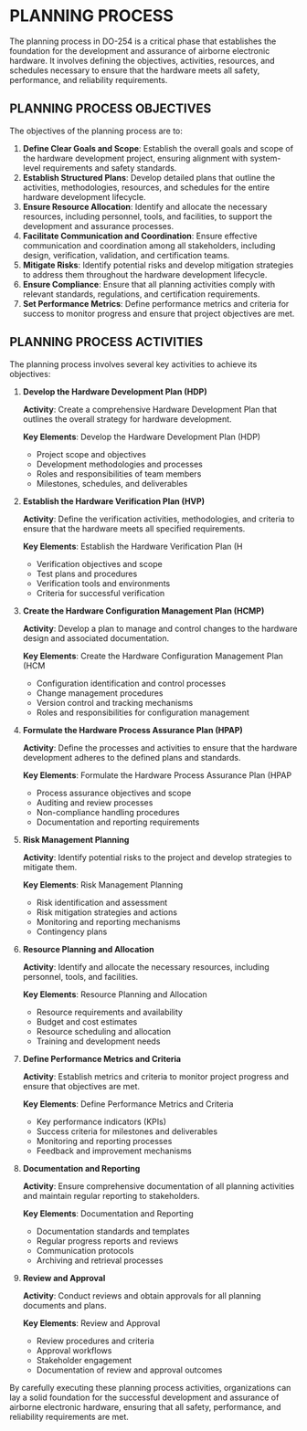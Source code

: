 # PLANNING PROCESS

The planning process in DO-254 is a critical phase that establishes the foundation for the development and assurance of airborne electronic hardware. It involves defining the objectives, activities, resources, and schedules necessary to ensure that the hardware meets all safety, performance, and reliability requirements.

## PLANNING PROCESS OBJECTIVES

The objectives of the planning process are to:

1. **Define Clear Goals and Scope**: Establish the overall goals and scope of the hardware development project, ensuring alignment with system-level requirements and safety standards.
2. **Establish Structured Plans**: Develop detailed plans that outline the activities, methodologies, resources, and schedules for the entire hardware development lifecycle.
3. **Ensure Resource Allocation**: Identify and allocate the necessary resources, including personnel, tools, and facilities, to support the development and assurance processes.
4. **Facilitate Communication and Coordination**: Ensure effective communication and coordination among all stakeholders, including design, verification, validation, and certification teams.
5. **Mitigate Risks**: Identify potential risks and develop mitigation strategies to address them throughout the hardware development lifecycle.
6. **Ensure Compliance**: Ensure that all planning activities comply with relevant standards, regulations, and certification requirements.
7. **Set Performance Metrics**: Define performance metrics and criteria for success to monitor progress and ensure that project objectives are met.

## PLANNING PROCESS ACTIVITIES

The planning process involves several key activities to achieve its objectives:

1. **Develop the Hardware Development Plan (HDP)**

   **Activity**: Create a comprehensive Hardware Development Plan that outlines the overall strategy for hardware development.

   **Key Elements**: Develop the Hardware Development Plan (HDP)

   * Project scope and objectives
   * Development methodologies and processes
   * Roles and responsibilities of team members
   * Milestones, schedules, and deliverables

2. **Establish the Hardware Verification Plan (HVP)**

   **Activity**: Define the verification activities, methodologies, and criteria to ensure that the hardware meets all specified requirements.

   **Key Elements**: Establish the Hardware Verification Plan (H

   * Verification objectives and scope
   * Test plans and procedures
   * Verification tools and environments
   * Criteria for successful verification

3. **Create the Hardware Configuration Management Plan (HCMP)**

   **Activity**: Develop a plan to manage and control changes to the hardware design and associated documentation.

   **Key Elements**: Create the Hardware Configuration Management Plan (HCM

   * Configuration identification and control processes
   * Change management procedures
   * Version control and tracking mechanisms
   * Roles and responsibilities for configuration management

4. **Formulate the Hardware Process Assurance Plan (HPAP)**

   **Activity**: Define the processes and activities to ensure that the hardware development adheres to the defined plans and standards.

   **Key Elements**: Formulate the Hardware Process Assurance Plan (HPAP

   * Process assurance objectives and scope
   * Auditing and review processes
   * Non-compliance handling procedures
   * Documentation and reporting requirements

5. **Risk Management Planning**

   **Activity**: Identify potential risks to the project and develop strategies to mitigate them.

   **Key Elements**: Risk Management Planning

   * Risk identification and assessment
   * Risk mitigation strategies and actions
   * Monitoring and reporting mechanisms
   * Contingency plans

6. **Resource Planning and Allocation**

   **Activity**: Identify and allocate the necessary resources, including personnel, tools, and facilities.

   **Key Elements**: Resource Planning and Allocation

   * Resource requirements and availability
   * Budget and cost estimates
   * Resource scheduling and allocation
   * Training and development needs

7. **Define Performance Metrics and Criteria**

   **Activity**: Establish metrics and criteria to monitor project progress and ensure that objectives are met.

   **Key Elements**: Define Performance Metrics and Criteria

   * Key performance indicators (KPIs)
   * Success criteria for milestones and deliverables
   * Monitoring and reporting processes
   * Feedback and improvement mechanisms

8. **Documentation and Reporting**

   **Activity**: Ensure comprehensive documentation of all planning activities and maintain regular reporting to stakeholders.

   **Key Elements**: Documentation and Reporting

   * Documentation standards and templates
   * Regular progress reports and reviews
   * Communication protocols
   * Archiving and retrieval processes

9. **Review and Approval**

   **Activity**: Conduct reviews and obtain approvals for all planning documents and plans.

   **Key Elements**: Review and Approval

   * Review procedures and criteria
   * Approval workflows
   * Stakeholder engagement
   * Documentation of review and approval outcomes

By carefully executing these planning process activities, organizations can lay a solid foundation for the successful development and assurance of airborne electronic hardware, ensuring that all safety, performance, and reliability requirements are met.
